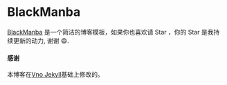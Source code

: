 # BlackManba

[BlackManba](http://www.kobe24apple.com) 是一个简洁的博客模板，如果你也喜欢请 Star ，你的 Star 是我持续更新的动力, 谢谢 😄.

#### 感谢   

本博客在[Vno Jekyll](https://github.com/onevcat/vno-jekyll)基础上修改的。  
